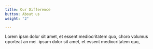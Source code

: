 ```yaml
---
title: Our Difference
button: About us
weight: "2"

---
```

Lorem ipsm dolor sit amet, et essent mediocritatem quo, choro volumus oporteat an mei. ipsum dolor sit amet, et essent mediocritatem quo,